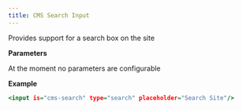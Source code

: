 ```yaml
---
title: CMS Search Input
---
```


Provides support for a search box on the site

**Parameters**

At the moment no parameters are configurable

**Example**

```.html
<input is="cms-search" type="search" placeholder="Search Site"/>
```
